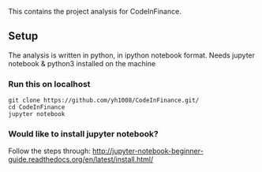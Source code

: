 This contains the project analysis for CodeInFinance.

## Setup
The analysis is written in python, in ipython notebook format. Needs jupyter notebook & python3 installed on the machine
### Run this on localhost
```
git clone https://github.com/yh1008/CodeInFinance.git/
cd CodeInFinance 
jupyter notebook
```
### Would like to install jupyter notebook?
Follow the steps through: http://jupyter-notebook-beginner-guide.readthedocs.org/en/latest/install.html/<br />

